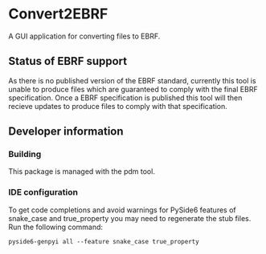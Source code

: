 # Convert2EBRF

A GUI application for converting files to EBRF.

## Status of EBRF support

As there is no published version of the EBRF standard, currently this tool is unable to produce files which are guaranteed to comply with the final EBRF specification. Once a EBRF specification is published this tool will then recieve updates to produce files to comply with that specification.

## Developer information

### Building

This package is managed with the pdm tool.

### IDE configuration

To get code completions and avoid warnings for PySide6 features of snake_case and true_property you may need to regenerate the stub files. Run the following command:
```commandline
pyside6-genpyi all --feature snake_case true_property
```